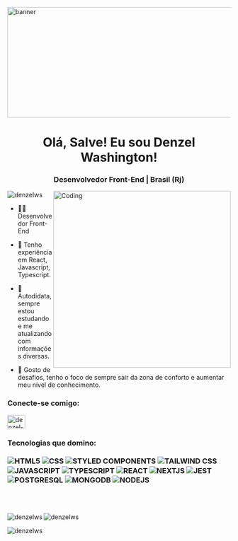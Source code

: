 <img src='https://www.digitaland.tv/wp-content/uploads/2016/03/banner_developer-.jpg' alt="banner" width='1050' height='250'></img>


<h1 align="center">Olá, Salve! Eu sou Denzel Washington!</h1>
<h3 align="center"> Desenvolvedor Front-End | Brasil (Rj)</h3>

<img src="https://cdn.dribbble.com/users/1708816/screenshots/15637256/media/f9826f0af8a49462f048262a8502035b.gif" alt="Coding" width='400' align='right'></img>

<p align="left"> <img src="https://komarev.com/ghpvc/?username=denzelws&label=Profile%20views&color=0e75b6&style=flat" alt="denzelws"/> </p>

- 🐱‍👤 Desenvolvedor Front-End 

- 🧐 Tenho experiência em React, Javascript, Typescript.

- 🧠 Autodidata, sempre estou estudando e me atualizando com informações diversas.

- 🦾 Gosto de desafios, tenho o foco de sempre sair da zona de conforto e aumentar meu nível de conhecimento. 

<h3 align="left">Conecte-se comigo:</h3>
<p align="left">
<a href="https://linkedin.com/in/denzel-washington-587730185" target="blank"><img align="center" src="https://raw.githubusercontent.com/rahuldkjain/github-profile-readme-generator/master/src/images/icons/Social/linked-in-alt.svg" alt="denzel-washington-587730185" height="30" width="40" /></a>
</p>

<h3 align="left">Tecnologias que domino: 
<br><br>
<img align="center" alt="HTML5"
src="https://img.shields.io/badge/HTML5-E34F26?style=for-the-badge&logo=html5&logoColor=white">
<img align="center" alt="CSS"
src="https://img.shields.io/badge/CSS-239120?&style=for-the-badge&logo=css3&logoColor=white">
<img align="center" alt="STYLED COMPONENTS"
src="https://img.shields.io/badge/styled--components-DB7093?style=for-the-badge&logo=styled-components&logoColor=white">
<img align="center" alt="TAILWIND CSS"
src="https://img.shields.io/badge/Tailwind_CSS-38B2AC?style=for-the-badge&logo=tailwind-css&logoColor=white">
<img align="center" alt="JAVASCRIPT"
src="https://img.shields.io/badge/JavaScript-323330?style=for-the-badge&logo=javascript&logoColor=F7DF1E">
<img align="center" alt="TYPESCRIPT"
src="https://img.shields.io/badge/TypeScript-007ACC?style=for-the-badge&logo=typescript&logoColor=white">
<img align="center" alt="REACT"
src="https://img.shields.io/badge/React-20232A?style=for-the-badge&logo=react&logoColor=61DAFB">
<img align="center" alt="NEXTJS"
src="https://img.shields.io/badge/Next.js-000000.svg?style=for-the-badge&logo=nextdotjs&logoColor=white">
<img align="center" alt="JEST"
src="https://img.shields.io/badge/Jest-323330?style=for-the-badge&logo=Jest&logoColor=white">
<img align="center" alt="POSTGRESQL"
src="https://img.shields.io/badge/PostgreSQL-316192?style=for-the-badge&logo=postgresql&logoColor=white">
<img align="center" alt="MONGODB"
src="https://img.shields.io/badge/MongoDB-4EA94B?style=for-the-badge&logo=mongodb&logoColor=white">
<img align="center" alt="NODEJS"
src="https://img.shields.io/badge/Node.js-339933.svg?style=for-the-badge&logo=nodedotjs&logoColor=white">
  </h3>

<br><br>

<p><img align="left" src="https://github-readme-stats.vercel.app/api/top-langs?username=denzelws&theme=nightowl&show_icons=true&locale=en&layout=compact" alt="denzelws" /></p>

<p>&nbsp;<img align="left" src="https://github-readme-stats.vercel.app/api?username=denzelws&theme=nightowl&show_icons=true&locale=en" alt="denzelws" /></p>

<p><img align="left" src="https://github-readme-streak-stats.herokuapp.com/?user=denzelws&theme=nightowl&" alt="denzelws" /></p>
